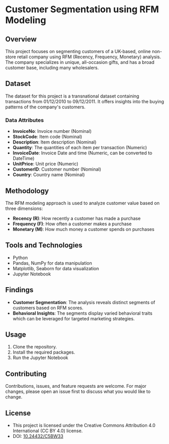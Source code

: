 

# Customer Segmentation using RFM Modeling

## Overview
This project focuses on segmenting customers of a UK-based, online non-store retail company using RFM (Recency, Frequency, Monetary) analysis. The company specializes in unique, all-occasion gifts, and has a broad customer base, including many wholesalers.

## Dataset
The dataset for this project is a transnational dataset containing transactions from 01/12/2010 to 09/12/2011. It offers insights into the buying patterns of the company's customers.

### Data Attributes
- **InvoiceNo**: Invoice number (Nominal)
- **StockCode**: Item code (Nominal)
- **Description**: Item description (Nominal)
- **Quantity**: The quantities of each item per transaction (Numeric)
- **InvoiceDate**: Invoice Date and time (Numeric, can be converted to DateTime)
- **UnitPrice**: Unit price (Numeric)
- **CustomerID**: Customer number (Nominal)
- **Country**: Country name (Nominal)

## Methodology
The RFM modeling approach is used to analyze customer value based on three dimensions:
- **Recency (R)**: How recently a customer has made a purchase
- **Frequency (F)**: How often a customer makes a purchase
- **Monetary (M)**: How much money a customer spends on purchases

## Tools and Technologies
- Python
- Pandas, NumPy for data manipulation
- Matplotlib, Seaborn for data visualization
- Jupyter Notebook

## Findings
- **Customer Segmentation**: The analysis reveals distinct segments of customers based on RFM scores.
- **Behavioral Insights**: The segments display varied behavioral traits which can be leveraged for targeted marketing strategies.

## Usage
1. Clone the repository.
2. Install the required packages.
3. Run the Jupyter Notebook

## Contributing
Contributions, issues, and feature requests are welcome. For major changes, please open an issue first to discuss what you would like to change.

## License
- This project is licensed under the Creative Commons Attribution 4.0 International (CC BY 4.0) license.
- DOI: [10.24432/C5BW33](https://doi.org/10.24432/C5BW33)
